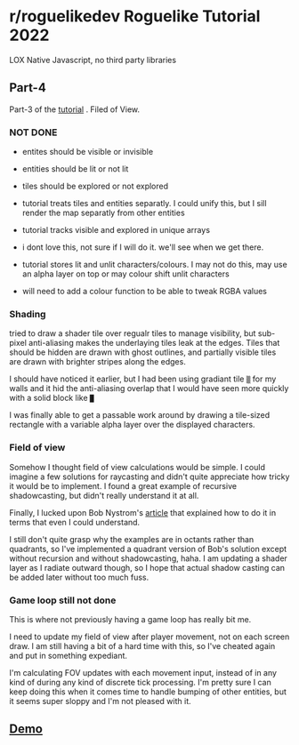 # r/roguelikedev Roguelike Tutorial 2022
LOX
Native Javascript, no third party libraries

##  Part-4
Part-3 of the [tutorial](https://rogueliketutorials.com/tutorials/tcod/v2/part-4/) .  Filed of View.

### NOT DONE
- entites should be visible or invisible
- entities should be lit or not lit
- tiles should be explored or not explored
- tutorial treats tiles and entities separatly.  I could unify this, but I sill render the map separatly from other entities

- tutorial tracks visible and explored in unique arrays
- i dont love this, not sure if I will do it.  we'll see when we get there.

- tutorial stores lit and unlit characters/colours.  I may not do this, may use an alpha layer on top or may colour shift unlit characters

- will need to add a colour function to be able to tweak RGBA values

### Shading
tried to draw a shader tile over regualr tiles to manage visibility, but sub-pixel anti-aliasing makes the underlaying tiles leak at the edges.  Tiles that should be hidden are drawn with ghost outlines, and partially visible tiles are drawn with brighter stripes along the edges.

I should have noticed it earlier, but I had been using gradiant tile `▒` for my walls and it hid the anti-aliasing overlap that I would have seen more quickly with a solid block like `█`

I was finally able to get a passable work around by drawing a tile-sized rectangle with a variable alpha layer over the displayed characters.

### Field of view
Somehow I thought field of view calculations would be simple.  I could imagine a few solutions for raycasting and didn't quite appreciate how tricky it would be to implement.  I found a great example of recursive shadowcasting, but didn't really understand it at all.

Finally, I lucked upon Bob Nystrom's [article](https://journal.stuffwithstuff.com/2015/09/07/what-the-hero-sees/) that explained how to do it in terms that even I could understand.

I still don't quite grasp why the examples are in octants rather than quadrants, so I've implemented a quadrant version of Bob's solution except without recursion and without shadowcasting, haha.  I am updating a shader layer as I radiate outward though, so I hope that actual shadow casting can be added later without too much fuss.

### Game loop still not done
This is where not previously having a game loop has really bit me.

I need to update my field of view after player movement, not on each screen draw.  I am still having a bit of a hard time with this, so I've cheated again and put in something expediant.

I'm calculating FOV updates with each movement input, instead of in any kind of during any kind of discrete tick processing.  I'm pretty sure I can keep doing this when it comes time to handle bumping of other entities, but it seems super sloppy and I'm not pleased with it.



## [Demo](https://mootootwo.github.io/lox/part-4/)